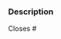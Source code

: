 <!-- Adding a language or a theme?
For languages, make sure to edit the `_list.json`, `_groups.json` files, and add the `language.json` file as well.
 For themes, make sure to add the `theme.css` file. It will not work if you don't follow these steps!

If your change is visual (mainly themes) it would be extra awesome if you could include a screenshot.

 -->

### Description

<!-- Please describe the change(s) made in your PR -->


Closes #

<!-- the issue(s) your PR resolves if any (delete if that is not the case) -->
<!-- please also reference any issues and or PRs related to your pull request -->

<!-- pro tip: you can press . (dot or period) in the code tab of any GitHub repo to get access to GitHub's VS Code web editor Enjoy! :) -->

